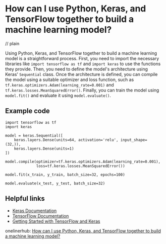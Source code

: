 # How can I use Python, Keras, and TensorFlow together to build a machine learning model?
// plain

Using Python, Keras, and TensorFlow together to build a machine learning model is a straightforward process. First, you need to import the necessary libraries like `import tensorflow as tf` and `import keras` to use the functions they provide. Then, you need to define the model's architecture using Keras' `Sequential` class. Once the architecture is defined, you can compile the model using a suitable optimizer and loss function, such as `tf.keras.optimizers.Adam(learning_rate=0.001)` and `tf.keras.losses.MeanSquaredError()`. Finally, you can train the model using `model.fit()` and evaluate it using `model.evaluate()`.

## Example code

```
import tensorflow as tf
import keras

model = keras.Sequential([
    keras.layers.Dense(units=64, activation='relu', input_shape=(32,)),
    keras.layers.Dense(units=1)
])

model.compile(optimizer=tf.keras.optimizers.Adam(learning_rate=0.001),
              loss=tf.keras.losses.MeanSquaredError())

model.fit(x_train, y_train, batch_size=32, epochs=100)

model.evaluate(x_test, y_test, batch_size=32)
```

## Helpful links
- [Keras Documentation](https://keras.io/)
- [TensorFlow Documentation](https://www.tensorflow.org/guide)
- [Getting Started with TensorFlow and Keras](https://www.tensorflow.org/tutorials/keras/basic_classification)

onelinerhub: [How can I use Python, Keras, and TensorFlow together to build a machine learning model?](https://onelinerhub.com/python-keras/how-can-i-use-python--keras--and-tensorflow-together-to-build-a-machine-learning-model)